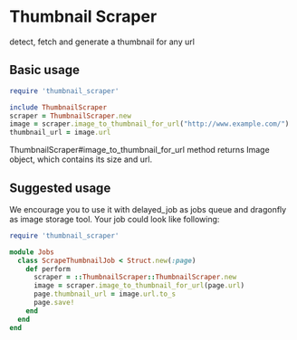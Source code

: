 Thumbnail Scraper
============

detect, fetch and generate a thumbnail for any url

Basic usage
-------------
```ruby
require 'thumbnail_scraper'

include ThumbnailScraper
scraper = ThumbnailScraper.new
image = scraper.image_to_thumbnail_for_url("http://www.example.com/")
thumbnail_url = image.url
```

ThumbnailScraper#image_to_thumbnail_for_url method returns Image object, which contains its size and url.

Suggested usage
---------------

We encourage you to use it with delayed_job as jobs queue and dragonfly as image storage tool. Your job could look like following:

```ruby
require 'thumbnail_scraper'

module Jobs
  class ScrapeThumbnailJob < Struct.new(:page)
    def perform
      scraper = ::ThumbnailScraper::ThumbnailScraper.new
      image = scraper.image_to_thumbnail_for_url(page.url)
      page.thumbnail_url = image.url.to_s
      page.save!
    end
  end
end
```